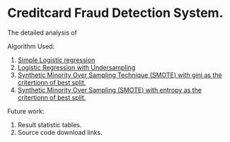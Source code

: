 # Creditcard Fraud Detection System. 

The detailed analysis of 

Algorithm Used:

1. [Simple Logistic regression](https://github.com/hvp004/creditcard-fraud-detection/blob/master/Linear-Regression.pdf)
2. [Logistic Regression with Undersampling](https://github.com/hvp004/creditcard-fraud-detection/blob/master/UnderSampling.pdf)
3. [Synthetic Minority Over Sampling Technique (SMOTE) with gini as the critertionn of best split.](https://github.com/hvp004/creditcard-fraud-detection/blob/master/SMOTE-gini.pdf) 
4. [Synthetic Minority Over Sampling (SMOTE) with entropy as the critertionn of best split.](https://github.com/hvp004/creditcard-fraud-detection/blob/master/SMOTE--Entropy.pdf)

Future work:
1. Result statistic tables.
2. Source code download links. 

